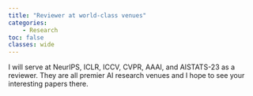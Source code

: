 ```yaml
---
title: "Reviewer at world-class venues"
categories: 
    - Research
toc: false
classes: wide
---
```


I will serve at NeurIPS, ICLR, ICCV, CVPR, AAAI, and AISTATS-23 as a reviewer. They are all premier AI research venues and I hope to see your interesting papers there.